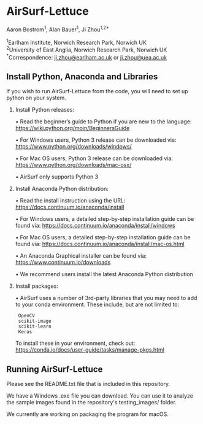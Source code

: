 # AirSurf-Lettuce

Aaron Bostrom<sup>1</sup>, Alan Bauer<sup>1</sup>, Ji Zhou<sup>1,2*</sup>

<sup>1</sup>Earlham Institute, Norwich Research Park, Norwich UK  
<sup>2</sup>University of East Anglia, Norwich Research Park, Norwich UK  
<sup>*</sup>Correspondence: ji.zhou@earlham.ac.uk or ji.zhou@uea.ac.uk

## Install Python, Anaconda and Libraries
If you wish to run AirSurf-Lettuce from the code, you will need to set up python on your system. 

1. Install Python releases:
   
   •	Read the beginner’s guide to Python if you are new to the language: 
   https://wiki.python.org/moin/BeginnersGuide
   
   •	For Windows users, Python 3 release can be downloaded via: 
   https://www.python.org/downloads/windows/
   
   •	For Mac OS users, Python 3 release can be downloaded via: 
   https://www.python.org/downloads/mac-osx/
   
   •	AirSurf only supports Python 3

2. Install Anaconda Python distribution:
   
   •	Read the install instruction using the URL: https://docs.continuum.io/anaconda/install
   
   •	For Windows users, a detailed step-by-step installation guide can be found via: 
   https://docs.continuum.io/anaconda/install/windows 
   
   •	For Mac OS users, a detailed step-by-step installation guide can be found via:
   https://docs.continuum.io/anaconda/install/mac-os.html
   
   •	An Anaconda Graphical installer can be found via: 
   https://www.continuum.io/downloads

   •	We recommend users install the latest Anaconda Python distribution

3. Install packages:

   • AirSurf uses a number of 3rd-party libraries that you may need to add to your conda environment.
   These include, but are not limited to:
   
        OpenCV
        scikit-image
        scikit-learn
        Keras

    To install these in your environment, check out: https://conda.io/docs/user-guide/tasks/manage-pkgs.html
    
## Running AirSurf-Lettuce

Please see the README.txt file that is included in this repository. 

We have a Windows .exe file you can download. You can use it to analyze the sample images
found in the repository's testing_images/ folder.

We currently are working on packaging the program for macOS.